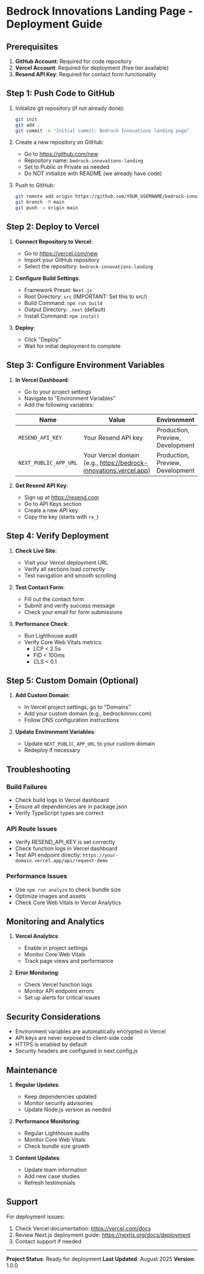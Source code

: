 # Bedrock Innovations Landing Page - Deployment Guide

## Prerequisites

1. **GitHub Account**: Required for code repository
2. **Vercel Account**: Required for deployment (free tier available)
3. **Resend API Key**: Required for contact form functionality

## Step 1: Push Code to GitHub

1. Initialize git repository (if not already done):
   ```bash
   git init
   git add .
   git commit -m "Initial commit: Bedrock Innovations landing page"
   ```

2. Create a new repository on GitHub:
   - Go to https://github.com/new
   - Repository name: `bedrock-innovations-landing`
   - Set to Public or Private as needed
   - Do NOT initialize with README (we already have code)

3. Push to GitHub:
   ```bash
   git remote add origin https://github.com/YOUR_USERNAME/bedrock-innovations-landing.git
   git branch -M main
   git push -u origin main
   ```

## Step 2: Deploy to Vercel

1. **Connect Repository to Vercel**:
   - Go to https://vercel.com/new
   - Import your GitHub repository
   - Select the repository: `bedrock-innovations-landing`

2. **Configure Build Settings**:
   - Framework Preset: `Next.js`
   - Root Directory: `src` (IMPORTANT: Set this to src/)
   - Build Command: `npm run build`
   - Output Directory: `.next` (default)
   - Install Command: `npm install`

3. **Deploy**:
   - Click "Deploy"
   - Wait for initial deployment to complete

## Step 3: Configure Environment Variables

1. **In Vercel Dashboard**:
   - Go to your project settings
   - Navigate to "Environment Variables"
   - Add the following variables:

   | Name | Value | Environment |
   |------|-------|-------------|
   | `RESEND_API_KEY` | Your Resend API key | Production, Preview, Development |
   | `NEXT_PUBLIC_APP_URL` | Your Vercel domain (e.g., https://bedrock-innovations.vercel.app) | Production, Preview, Development |

2. **Get Resend API Key**:
   - Sign up at https://resend.com
   - Go to API Keys section
   - Create a new API key
   - Copy the key (starts with `re_`)

## Step 4: Verify Deployment

1. **Check Live Site**:
   - Visit your Vercel deployment URL
   - Verify all sections load correctly
   - Test navigation and smooth scrolling

2. **Test Contact Form**:
   - Fill out the contact form
   - Submit and verify success message
   - Check your email for form submissions

3. **Performance Check**:
   - Run Lighthouse audit
   - Verify Core Web Vitals metrics:
     - LCP < 2.5s
     - FID < 100ms
     - CLS < 0.1

## Step 5: Custom Domain (Optional)

1. **Add Custom Domain**:
   - In Vercel project settings, go to "Domains"
   - Add your custom domain (e.g., bedrockinnov.com)
   - Follow DNS configuration instructions

2. **Update Environment Variables**:
   - Update `NEXT_PUBLIC_APP_URL` to your custom domain
   - Redeploy if necessary

## Troubleshooting

### Build Failures
- Check build logs in Vercel dashboard
- Ensure all dependencies are in package.json
- Verify TypeScript types are correct

### API Route Issues
- Verify RESEND_API_KEY is set correctly
- Check function logs in Vercel dashboard
- Test API endpoint directly: `https://your-domain.vercel.app/api/request-demo`

### Performance Issues
- Use `npm run analyze` to check bundle size
- Optimize images and assets
- Check Core Web Vitals in Vercel Analytics

## Monitoring and Analytics

1. **Vercel Analytics**:
   - Enable in project settings
   - Monitor Core Web Vitals
   - Track page views and performance

2. **Error Monitoring**:
   - Check Vercel function logs
   - Monitor API endpoint errors
   - Set up alerts for critical issues

## Security Considerations

- Environment variables are automatically encrypted in Vercel
- API keys are never exposed to client-side code
- HTTPS is enabled by default
- Security headers are configured in next.config.js

## Maintenance

1. **Regular Updates**:
   - Keep dependencies updated
   - Monitor security advisories
   - Update Node.js version as needed

2. **Performance Monitoring**:
   - Regular Lighthouse audits
   - Monitor Core Web Vitals
   - Check bundle size growth

3. **Content Updates**:
   - Update team information
   - Add new case studies
   - Refresh testimonials

## Support

For deployment issues:
1. Check Vercel documentation: https://vercel.com/docs
2. Review Next.js deployment guide: https://nextjs.org/docs/deployment
3. Contact support if needed

---

**Project Status**: Ready for deployment
**Last Updated**: August 2025
**Version**: 1.0.0
